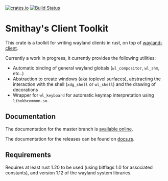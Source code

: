 [![crates.io](http://meritbadge.herokuapp.com/smithay-client-toolkit)](https://crates.io/crates/smithay-client-toolkit)
[![Build Status](https://travis-ci.org/Smithay/client-toolkit.svg?branch=master)](https://travis-ci.org/Smithay/client-toolkit)


# Smithay's Client Toolkit

This crate is a toolkit for writing wayland clients in rust, on top of [wayland-client](https://crates.io/crates/wayland-client).

Currently a work in progress, it currently provides the following utilities:

- Automatic binding of general wayland globals (`wl_compositor`, `wl_shm`, etc..)
- Abstraction to create windows (aka toplevel surfaces), abstracting the interaction
  with the shell (`xdg_shell` or `wl_shell`) and the drawing of decorations
- Wrapper for `wl_keyboard` for automatic keymap interpretation using `libxkbcommon.so`.

## Documentation

The documentation for the master branch is [available online](https://smithay.github.io/client-toolkit/).

The documentation for the releases can be found on [docs.rs](https://docs.rs/smithay-client-toolkit).

## Requirements

Requires at least rust 1.20 to be used (using bitflags 1.0 for associated constants), and version 1.12 of the
wayland system libraries.
